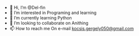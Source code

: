 - 👋 Hi, I’m @Del-fin
- 👀 I’m interested in Programing and learning
- 🌱 I’m currently learning Python
- 💞️ I’m looking to collaborate on Anithing
- 📫 How to reach me On e-mail kocsis.gergely050@gmail.com

<!---
Del-fin/Del-fin is a ✨ special ✨ repository because its `README.md` (this file) appears on your GitHub profile.
You can click the Preview link to take a look at your changes.
--->
